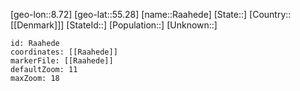 ﻿---
location: [55.28,8.72]
mapzoom: [7,12] 
mapmarker: city 
type: City
tags:
- geo/City


SpocWebEntityId: 33589
isDeleted: false
confidential: public

---
[geo-lon::8.72]
[geo-lat::55.28]
[name::Raahede]
[State::]
[Country::[[Denmark]]]
[StateId::]
[Population::]
[Unknown::]


```leaflet
id: Raahede
coordinates: [[Raahede]]
markerFile: [[Raahede]]
defaultZoom: 11 
maxZoom: 18
```
